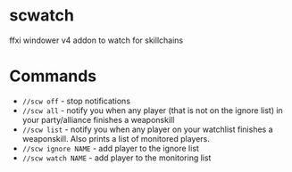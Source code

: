 # scwatch
ffxi windower v4 addon to watch for skillchains

# Commands  
* `//scw off` - stop notifications
* `//scw all` - notify you when any player (that is not on the ignore list) in your party/alliance finishes a weaponskill 
* `//scw list` - notify you when any player on your watchlist finishes a weaponskill. Also prints a list of monitored players.
* `//scw ignore NAME` - add player to the ignore list
* `//scw watch NAME` - add player to the monitoring list
